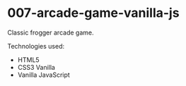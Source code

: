 # 007-arcade-game-vanilla-js
Classic frogger arcade game.

Technologies used:
- HTML5
- CSS3 Vanilla
- Vanilla JavaScript
